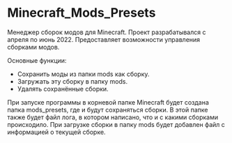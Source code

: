 # Minecraft_Mods_Presets
Менеджер сборок модов для Minecraft.
Проект разрабатывался с апреля по июнь 2022. Предоставляет возможности управления сборками модов.

Основные функции:
- Сохранить моды из папки mods как сборку.
- Загружать эту сборку в папку mods.
- Удалять сохранённые сборки.

При запуске программы в корневой папке Minecraft будет создана папка mods_presets, где и будут сохраняться сборки. 
В этой папке также будет файл лога, в котором написано, что и с какими сборками происходило.
При загрузке сборки в папку mods будет добавлен файл с информацией о текущей сборке.

